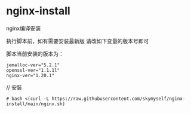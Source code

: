 # nginx-install
nginx编译安装

执行脚本前，如有需要安装最新版
请改如下变量的版本号即可

脚本当前安装的版本为：
```
jemalloc-ver="5.2.1"
openssl-ver="1.1.1l"
nginx-ver="1.20.1"
```

// 安裝
```
# bash <(curl -L https://raw.githubusercontent.com/skymyself/nginx-install/main/nginx.sh)
```
